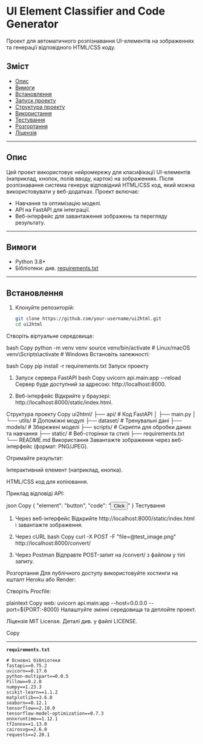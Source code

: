 # UI Element Classifier and Code Generator

Проект для автоматичного розпізнавання UI-елементів на зображеннях та генерації відповідного HTML/CSS коду.

## Зміст
- [Опис](#опис)
- [Вимоги](#вимоги)
- [Встановлення](#встановлення)
- [Запуск проекту](#запуск-проекту)
- [Структура проекту](#структура-проекту)
- [Використання](#використання)
- [Тестування](#тестування)
- [Розгортання](#розгортання)
- [Ліцензія](#ліцензія)

---

## Опис
Цей проект використовує нейромережу для класифікації UI-елементів (наприклад, кнопок, полів вводу, карток) на зображеннях. Після розпізнавання система генерує відповідний HTML/CSS код, який можна використовувати у веб-додатках. Проект включає:
- Навчання та оптимізацію моделі.
- API на FastAPI для інтеграції.
- Веб-інтерфейс для завантаження зображень та перегляду результату.

---

## Вимоги
- Python 3.8+
- Бібліотеки: див. [requirements.txt](requirements.txt)

---

## Встановлення
1. Клонуйте репозиторій:
   ```bash
   git clone https://github.com/your-username/ui2html.git
   cd ui2html
Створіть віртуальне середовище:

bash
Copy
python -m venv venv
source venv/bin/activate  # Linux/macOS
venv\Scripts\activate     # Windows
Встановіть залежності:

bash
Copy
pip install -r requirements.txt
Запуск проекту
1. Запуск сервера FastAPI
bash
Copy
uvicorn api.main:app --reload
Сервер буде доступний за адресою: http://localhost:8000.

2. Веб-інтерфейс
Відкрийте у браузері: http://localhost:8000/static/index.html.

Структура проекту
Copy
ui2html/
├── api/               # Код FastAPI
│   ├── main.py
│   └── utils/         # Допоміжні модулі
├── dataset/           # Тренувальні дані
├── models/            # Збережені моделі
├── scripts/           # Скрипти для обробки даних та навчання
├── static/            # Веб-сторінки та стилі
├── requirements.txt
└── README.md
Використання
Завантажте зображення через веб-інтерфейс (формат: PNG/JPEG).

Отримайте результат:

Інтерактивний елемент (наприклад, кнопка).

HTML/CSS код для копіювання.

Приклад відповіді API:

json
Copy
{
  "element": "button",
  "code": "<button class='neu-button'>Click</button><style>.neu-button { ... }</style>"
}
Тестування
1. Через веб-інтерфейс
Відкрийте http://localhost:8000/static/index.html і завантажте зображення.

2. Через cURL
bash
Copy
curl -X POST -F "file=@test_image.png" http://localhost:8000/convert/
3. Через Postman
Відправте POST-запит на /convert/ з файлом у тілі запиту.

Розгортання
Для публічного доступу використовуйте хостинги на кшталт Heroku або Render:

Створіть Procfile:

plaintext
Copy
web: uvicorn api.main:app --host=0.0.0.0 --port=${PORT:-8000}
Налаштуйте змінні середовища та деплойте проект.

Ліцензія
MIT License. Деталі див. у файлі LICENSE.

Copy

---

**`requirements.txt`**

```plaintext
# Основні бібліотеки
fastapi==0.75.2
uvicorn==0.17.6
python-multipart==0.0.5
Pillow==9.2.0
numpy==1.23.3
scikit-learn==1.1.2
matplotlib==3.6.0
seaborn==0.12.1
tensorflow==2.10.0
tensorflow-model-optimization==0.7.3
onnxruntime==1.12.1
tf2onnx==1.13.0
cairosvg==2.6.0
requests==2.28.1